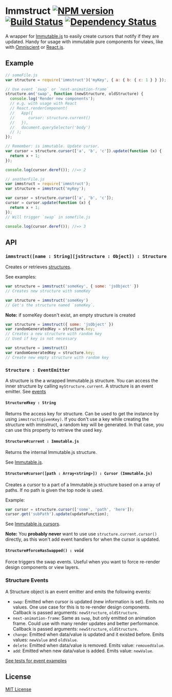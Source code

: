 Immstruct [![NPM version][npm-image]][npm-url] [![Build Status][travis-image]][travis-url] [![Dependency Status][depstat-image]][depstat-url]
======

A wrapper for [Immutable.js](https://github.com/facebook/immutable-js/tree/master/contrib/cursor) to easily create cursors that notify if they
are updated. Handy for usage with immutable pure components for views,
like with [Omniscient](https://github.com/omniscientjs/omniscient) or [React.js](https://github.com/facebook/react).

## Example

```js
// someFile.js
var structure = require('immstruct')('myKey', { a: { b: { c: 1 } } });

// Use event `swap` or `next-animation-frame`
structure.on('swap', function (newStructure, oldStructure) {
  console.log('Render new components');
  // e.g. with usage with React
  // React.renderComponent(
  //   App({
  //      cursor: structure.current()
  //   }),
  //   document.querySelector('body')
  // );
});

// Remember: is immutable. Update cursor.
var cursor = structure.cursor(['a', 'b', 'c']).update(function (x) {
  return x + 1;
});

console.log(cursor.deref()); //=> 2
```


```js
// anotherFile.js
var immstruct = require('immstruct');
var structure = immstruct('myKey');

var cursor = structure.cursor(['a', 'b', 'c']);
cursor = cursor.update(function (x) {
  return x + 1;
});
// Will trigger `swap` in somefile.js

console.log(cursor.deref()); //=> 3
```

## API

### `immstruct([name : String][jsStructure : Object]) : Structure`

Creates or retrieves [structures](#structure--eventemitter).

See examples:

```js
var structure = immstruct('someKey', { some: 'jsObject' })
// Creates new structure with someKey
```


```js
var structure = immstruct('someKey')
// Get's the structure named `someKey`.
```

**Note:** if someKey doesn't exist, an empty structure is created

```js
var structure = immstruct({ some: 'jsObject' })
var randomGeneratedKey = structure.key;
// Creates a new structure with random key
// Used if key is not necessary
```


```js
var structure = immstruct()
var randomGeneratedKey = structure.key;
// Create new empty structure with random key
```


### `Structure : EventEmitter`

A structure is the a wrapped Immutable.js structure. You can access the inner
structure by calling `myStructure.current`. A structure is an event emitter.
See [events](#structure-events)

#### `Structure#key : String`
Returns the access key for structure. Can be used to get the instance by using
`immstruct(givenKey)`. If you don't use a key while creating the structure with
immstruct, a random key will be generated. In that case, you can use this
property to retrieve the used key.

#### `Structure#current : Immutable.js`

Returns the internal Immutable.js structure.

See [Immutable.js](https://github.com/facebook/immutable-js).

#### `Structure#cursor([path : Array<string>]) : Cursor (Immutable.js)`

Creates a cursor to a part of a Immutable.js structure based on a array
of paths. If no path is given the top node is used.

Example:
```js
var cursor = structure.cursor(['some', 'path', 'here']);
cursor.get('subPath').update(updateFunction);
```

See [Immutable.js cursors](https://github.com/facebook/immutable-js/tree/master/contrib/cursor).

**Note:** You **probably never** want to use use `structure.current.cursor()`
directly, as this won't add event handlers for when the cursor is updated.


#### `Structure#forceHasSwapped() : void`

Force triggers the swap events. Useful when you want to force re-render
design components or view layers.

### Structure Events

A Structure object is an event emitter and emits the following events:

* `swap`: Emitted when cursor is updated (new information is set). Emits no values. One use case for this is to re-render design components. Callback is passed arguments: `newStructure`, `oldStructure`.
* `next-animation-frame`: Same as `swap`, but only emitted on animation frame. Could use with many render updates and better performance. Callback is passed arguments: `newStructure`, `oldStructure`.
* `change`: Emitted when data/value is updated and it existed before. Emits values: `newValue` and `oldValue`.
* `delete`: Emitted when data/value is removed. Emits value: `removedValue`.
* `add`: Emitted when new data/value is added. Emits value: `newValue`.

[See tests for event examples](./tests/structure_test.js)

[npm-url]: https://npmjs.org/package/immstruct
[npm-image]: http://img.shields.io/npm/v/immstruct.svg?style=flat

[travis-url]: http://travis-ci.org/omniscientjs/immstruct
[travis-image]: http://img.shields.io/travis/omniscientjs/immstruct.svg?style=flat

[depstat-url]: https://gemnasium.com/omniscientjs/immstruct
[depstat-image]: http://img.shields.io/gemnasium/omniscientjs/immstruct.svg?style=flat


## License

[MIT License](http://en.wikipedia.org/wiki/MIT_License)
